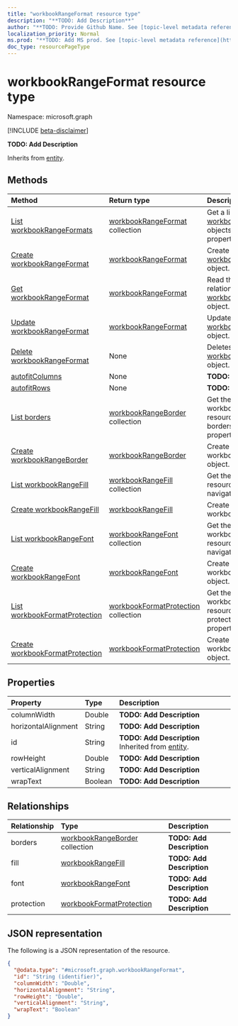 ```yaml
---
title: "workbookRangeFormat resource type"
description: "**TODO: Add Description**"
author: "**TODO: Provide Github Name. See [topic-level metadata reference](https://msgo.azurewebsites.net/add/document/guidelines/metadata.html#topic-level-metadata)**"
localization_priority: Normal
ms.prod: "**TODO: Add MS prod. See [topic-level metadata reference](https://msgo.azurewebsites.net/add/document/guidelines/metadata.html#topic-level-metadata)**"
doc_type: resourcePageType
---
```


# workbookRangeFormat resource type

Namespace: microsoft.graph

[!INCLUDE [beta-disclaimer](../../includes/beta-disclaimer.md)]

**TODO: Add Description**


Inherits from [entity](../resources/entity.md).

## Methods
|Method|Return type|Description|
|:---|:---|:---|
|[List workbookRangeFormats](../api/workbookrangeformat-list.md)|[workbookRangeFormat](../resources/workbookrangeformat.md) collection|Get a list of the [workbookRangeFormat](../resources/workbookrangeformat.md) objects and their properties.|
|[Create workbookRangeFormat](../api/workbookrangeformat-create.md)|[workbookRangeFormat](../resources/workbookrangeformat.md)|Create a new [workbookRangeFormat](../resources/workbookrangeformat.md) object.|
|[Get workbookRangeFormat](../api/workbookrangeformat-get.md)|[workbookRangeFormat](../resources/workbookrangeformat.md)|Read the properties and relationships of a [workbookRangeFormat](../resources/workbookrangeformat.md) object.|
|[Update workbookRangeFormat](../api/workbookrangeformat-update.md)|[workbookRangeFormat](../resources/workbookrangeformat.md)|Update the properties of a [workbookRangeFormat](../resources/workbookrangeformat.md) object.|
|[Delete workbookRangeFormat](../api/workbookrangeformat-delete.md)|None|Deletes a [workbookRangeFormat](../resources/workbookrangeformat.md) object.|
|[autofitColumns](../api/workbookrangeformat-autofitcolumns.md)|None|**TODO: Add Description**|
|[autofitRows](../api/workbookrangeformat-autofitrows.md)|None|**TODO: Add Description**|
|[List borders](../api/workbookrangeformat-list-borders.md)|[workbookRangeBorder](../resources/workbookrangeborder.md) collection|Get the workbookRangeBorder resources from the borders navigation property.|
|[Create workbookRangeBorder](../api/workbookrangeformat-post-borders.md)|[workbookRangeBorder](../resources/workbookrangeborder.md)|Create a new workbookRangeBorder object.|
|[List workbookRangeFill](../api/workbookrangeformat-list-fill.md)|[workbookRangeFill](../resources/workbookrangefill.md) collection|Get the workbookRangeFill resources from the fill navigation property.|
|[Create workbookRangeFill](../api/workbookrangeformat-post-fill.md)|[workbookRangeFill](../resources/workbookrangefill.md)|Create a new workbookRangeFill object.|
|[List workbookRangeFont](../api/workbookrangeformat-list-font.md)|[workbookRangeFont](../resources/workbookrangefont.md) collection|Get the workbookRangeFont resources from the font navigation property.|
|[Create workbookRangeFont](../api/workbookrangeformat-post-font.md)|[workbookRangeFont](../resources/workbookrangefont.md)|Create a new workbookRangeFont object.|
|[List workbookFormatProtection](../api/workbookrangeformat-list-protection.md)|[workbookFormatProtection](../resources/workbookformatprotection.md) collection|Get the workbookFormatProtection resources from the protection navigation property.|
|[Create workbookFormatProtection](../api/workbookrangeformat-post-protection.md)|[workbookFormatProtection](../resources/workbookformatprotection.md)|Create a new workbookFormatProtection object.|

## Properties
|Property|Type|Description|
|:---|:---|:---|
|columnWidth|Double|**TODO: Add Description**|
|horizontalAlignment|String|**TODO: Add Description**|
|id|String|**TODO: Add Description** Inherited from [entity](../resources/entity.md).|
|rowHeight|Double|**TODO: Add Description**|
|verticalAlignment|String|**TODO: Add Description**|
|wrapText|Boolean|**TODO: Add Description**|

## Relationships
|Relationship|Type|Description|
|:---|:---|:---|
|borders|[workbookRangeBorder](../resources/workbookrangeborder.md) collection|**TODO: Add Description**|
|fill|[workbookRangeFill](../resources/workbookrangefill.md)|**TODO: Add Description**|
|font|[workbookRangeFont](../resources/workbookrangefont.md)|**TODO: Add Description**|
|protection|[workbookFormatProtection](../resources/workbookformatprotection.md)|**TODO: Add Description**|

## JSON representation
The following is a JSON representation of the resource.
<!-- {
  "blockType": "resource",
  "keyProperty": "id",
  "@odata.type": "microsoft.graph.workbookRangeFormat",
  "baseType": "microsoft.graph.entity",
  "openType": false
}
-->
``` json
{
  "@odata.type": "#microsoft.graph.workbookRangeFormat",
  "id": "String (identifier)",
  "columnWidth": "Double",
  "horizontalAlignment": "String",
  "rowHeight": "Double",
  "verticalAlignment": "String",
  "wrapText": "Boolean"
}
```

